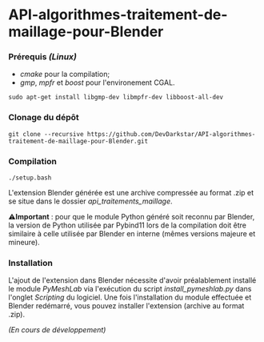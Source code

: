 # API-algorithmes-traitement-de-maillage-pour-Blender

### Prérequis *(Linux)*
  * *cmake* pour la compilation;
  * *gmp*, *mpfr* et *boost* pour l'environement CGAL.
```console
sudo apt-get install libgmp-dev libmpfr-dev libboost-all-dev
```
 
### Clonage du dépôt
```console
git clone --recursive https://github.com/DevDarkstar/API-algorithmes-traitement-de-maillage-pour-Blender.git
```
### Compilation
```console
./setup.bash
```
L'extension Blender générée est une archive compressée au format .zip et se situe dans le dossier *api_traitements_maillage*.  

⚠️**Important** : pour que le module Python généré soit reconnu par Blender, la version de Python utilisée par Pybind11 lors de la compilation doit être similaire à celle utilisée par Blender en interne (mêmes versions majeure et mineure).

### Installation
L'ajout de l'extension dans Blender nécessite d'avoir préalablement installé le module *PyMeshLab* via l'exécution du script *install_pymeshlab.py* dans l'onglet *Scripting* du logiciel.
Une fois l'installation du module effectuée et Blender redémarré, vous pouvez installer l'extension (archive au format .zip).

*(En cours de développement)*
